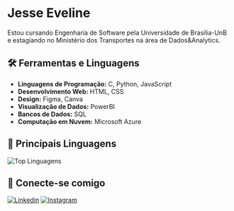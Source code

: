 # Jesse Eveline

Estou cursando Engenharia de Software pela Universidade de Brasília-UnB e estagiando no Ministério dos Transportes na área de Dados&Analytics.

## 🛠️ Ferramentas e Linguagens

- **Linguagens de Programação:** C, Python, JavaScript
- **Desenvolvimento Web:** HTML, CSS
- **Design:** Figma, Canva
- **Visualização de Dados:** PowerBI
- **Bancos de Dados:** SQL
- **Computação em Nuvem:** Microsoft Azure

## 🚀 Principais Linguagens

![Top Linguagens](https://github-readme-stats.vercel.app/api/top-langs/?username=xzxjesse&layout=compact&theme=dark)

## 🔗 Conecte-se comigo

[![Linkedin](https://img.shields.io/badge/LinkedIn-Jesse%20Eveline-blue)](https://www.linkedin.com/in/xzxjesse/)
[![Instagram](https://img.shields.io/badge/Instagram-%40seu_usuario-purple)](https://www.instagram.com/xzxjesse/)
